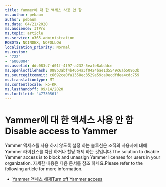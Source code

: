 ```yaml
---
title: Yammer에 대 한 액세스 사용 안 함
ms.author: pebaum
author: pebaum
ms.date: 04/21/2020
ms.audience: ITPro
ms.topic: article
ms.service: o365-administration
ROBOTS: NOINDEX, NOFOLLOW
localization_priority: Normal
ms.custom:
- "722"
- "6000004"
ms.assetid: ddc083c7-d01f-4f97-a232-5eafe8abddce
ms.openlocfilehash: 088b3abf4b46b4a3f0424bae1d5549c6ab50963b
ms.sourcegitcommit: c6692ce0fa1358ec3529e59ca0ecdfdea4cdc759
ms.translationtype: MT
ms.contentlocale: ko-KR
ms.lasthandoff: 09/14/2020
ms.locfileid: "47730561"
---
```

# <a name="disable-access-to-yammer"></a><span data-ttu-id="9ad57-102">Yammer에 대 한 액세스 사용 안 함</span><span class="sxs-lookup"><span data-stu-id="9ad57-102">Disable access to Yammer</span></span>

<span data-ttu-id="9ad57-103">Yammer 액세스를 사용 하지 않도록 설정 하는 솔루션은 조직의 사용자에 대해 Yammer 라이선스를 차단 하거나 할당 해제 하는 것입니다.</span><span class="sxs-lookup"><span data-stu-id="9ad57-103">The solution to disable Yammer access is to block and unassign Yammer licenses for users in your organization.</span></span> <span data-ttu-id="9ad57-104">자세한 내용은 다음 문서를 참조 하세요.</span><span class="sxs-lookup"><span data-stu-id="9ad57-104">Please refer to the following article for more information.</span></span>
  
- [<span data-ttu-id="9ad57-105">Yammer 액세스 해제</span><span class="sxs-lookup"><span data-stu-id="9ad57-105">Turn off Yammer access</span></span>](https://docs.microsoft.com/yammer/manage-yammer-users/turn-off-user-access)
